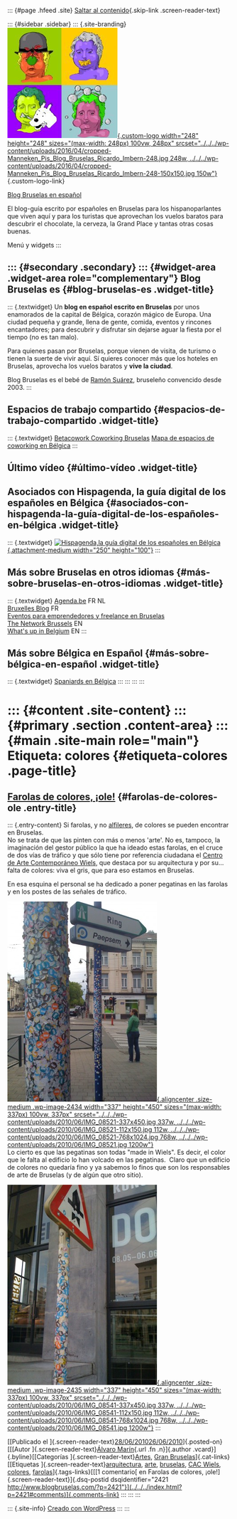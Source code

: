 ::: {#page .hfeed .site}
[Saltar al contenido](index.html#content){.skip-link
.screen-reader-text}

::: {#sidebar .sidebar}
::: {.site-branding}
[![](../../../wp-content/uploads/2016/04/cropped-Manneken_Pis_Blog_Bruselas_Ricardo_Imbern-248.jpg){.custom-logo
width="248" height="248" sizes="(max-width: 248px) 100vw, 248px"
srcset="../../../wp-content/uploads/2016/04/cropped-Manneken_Pis_Blog_Bruselas_Ricardo_Imbern-248.jpg 248w, ../../../wp-content/uploads/2016/04/cropped-Manneken_Pis_Blog_Bruselas_Ricardo_Imbern-248-150x150.jpg 150w"}](../../../index.html){.custom-logo-link}

[Blog Bruselas en español](../../../index.html)

El blog-guía escrito por españoles en Bruselas para los hispanoparlantes
que viven aquí y para los turistas que aprovechan los vuelos baratos
para descubrir el chocolate, la cerveza, la Grand Place y tantas otras
cosas buenas.

Menú y widgets
:::

::: {#secondary .secondary}
::: {#widget-area .widget-area role="complementary"}
Blog Bruselas es {#blog-bruselas-es .widget-title}
----------------

::: {.textwidget}
Un **blog en español escrito en Bruselas** por unos enamorados de la
capital de Bélgica, corazón mágico de Europa. Una ciudad pequeña y
grande, llena de gente, comida, eventos y rincones encantadores; para
descubrir y disfrutar sin dejarse aguar la fiesta por el tiempo (no es
tan malo).

Para quienes pasan por Bruselas, porque vienen de visita, de turismo o
tienen la suerte de vivir aquí. Sí quieres conocer más que los hoteles
en Bruselas, aprovecha los vuelos baratos y **vive la ciudad**.

Blog Bruselas es el bebé de [Ramón Suárez](http://www.ramonsuarez.com),
bruseleño convencido desde 2003.
:::

Espacios de trabajo compartido {#espacios-de-trabajo-compartido .widget-title}
------------------------------

::: {.textwidget}
[Betacowork Coworking Bruselas](http://www.betacowork.com) [Mapa de
espacios de coworking en Bélgica](http://coworkingbelgium.com)
:::

Último vídeo {#último-vídeo .widget-title}
------------

Asociados con Hispagenda, la guía digital de los españoles en Bélgica {#asociados-con-hispagenda-la-guía-digital-de-los-españoles-en-bélgica .widget-title}
---------------------------------------------------------------------

::: {.textwidget}
[![Hispagenda,la guía digital de los españoles en
Bélgica](../../../wp-content/uploads/2010/04/Hispagenda-250px.gif "Hispagenda, la guía digital de los españoles en Bélgica"){.attachment-medium
width="250" height="100"}](http://www.hispagenda.com)
:::

Más sobre Bruselas en otros idiomas {#más-sobre-bruselas-en-otros-idiomas .widget-title}
-----------------------------------

::: {.textwidget}
[Agenda.be](http://www.agenda.be) FR NL\
[Bruxelles Blog](http://www.bxlblog.be/) FR\
[Eventos para emprendedores y freelance en
Bruselas](http://www.betacowork.com/events/)\
[The Network
Brussels](http://groups.yahoo.com/group/TheNetworkBrussels/) EN\
[What\'s up in Belgium](http://www.whatsupin.be/) EN
:::

Más sobre Bélgica en Español {#más-sobre-bélgica-en-español .widget-title}
----------------------------

::: {.textwidget}
[Spaniards en Bélgica](http://www.spaniards.es/paises/belgica)
:::
:::
:::
:::

::: {#content .site-content}
::: {#primary .section .content-area}
::: {#main .site-main role="main"}
Etiqueta: colores {#etiqueta-colores .page-title}
=================

[Farolas de colores, ¡ole!](../../../index.html?p=2421) {#farolas-de-colores-ole .entry-title}
-------------------------------------------------------

::: {.entry-content}
Si farolas, y no
[alfileres](http://www.youtube.com/watch?v=2kTazZdMUCw), de colores se
pueden encontrar en Bruselas.\
No se trata de que las pinten con más o menos 'arte'. No es, tampoco, la
imaginación del gestor público la que ha ideado estas farolas, en el
cruce de dos vías de tráfico y que sólo tiene por referencia ciudadana
el [Centro de Arte Contemporáneo
Wiels](http://www.wiels.org/site2/home.php), que destaca por su
arquitectura y por su... falta de colores: viva el gris, que para eso
estamos en Bruselas.

En esa esquina el personal se ha dedicado a poner pegatinas en las
farolas y en los postes de las señales de tráfico.

[![](../../../wp-content/uploads/2010/06/IMG_08521-337x450.jpg){.aligncenter
.size-medium .wp-image-2434 width="337" height="450"
sizes="(max-width: 337px) 100vw, 337px"
srcset="../../../wp-content/uploads/2010/06/IMG_08521-337x450.jpg 337w, ../../../wp-content/uploads/2010/06/IMG_08521-112x150.jpg 112w, ../../../wp-content/uploads/2010/06/IMG_08521-768x1024.jpg 768w, ../../../wp-content/uploads/2010/06/IMG_08521.jpg 1200w"}](http://www.blogbruselas.com/2010/06/farolas-de-colores-%c2%a1ole.html/img_0852-2)\
Lo cierto es que las pegatinas son todas "made in Wiels". Es decir, el
color que le falta al edificio lo han volcado en las pegatinas.  Claro
que un edificio de colores no quedaría fino y ya sabemos lo finos que
son los responsables de arte de Bruselas (y de algún que otro sitio).

[![](../../../wp-content/uploads/2010/06/IMG_08541-337x450.jpg){.aligncenter
.size-medium .wp-image-2435 width="337" height="450"
sizes="(max-width: 337px) 100vw, 337px"
srcset="../../../wp-content/uploads/2010/06/IMG_08541-337x450.jpg 337w, ../../../wp-content/uploads/2010/06/IMG_08541-112x150.jpg 112w, ../../../wp-content/uploads/2010/06/IMG_08541-768x1024.jpg 768w, ../../../wp-content/uploads/2010/06/IMG_08541.jpg 1200w"}](http://www.blogbruselas.com/2010/06/farolas-de-colores-%c2%a1ole.html/img_0854-2)
:::

[[Publicado el
]{.screen-reader-text}[28/06/201026/06/2010](../../../index.html?p=2421)]{.posted-on}[[[Autor
]{.screen-reader-text}[Álvaro Marín](../../../index.html?author=4){.url
.fn .n}]{.author .vcard}]{.byline}[[Categorías
]{.screen-reader-text}[Artes](../../category/artes/index.html), [Gran
Bruselas](../../category/gran-bruselas/index.html)]{.cat-links}[[Etiquetas
]{.screen-reader-text}[arquitectura](../arquitectura/index.html),
[arte](../arte/index.html), [bruselas](../bruselas/index.html), [CAC
Wiels](../cac-wiels/index.html), [colores](index.html),
[farolas](../farolas/index.html)]{.tags-links}[[[1 comentario[ en
Farolas de colores, ¡ole!]{.screen-reader-text}]{.dsq-postid
dsqidentifier="2421 http://www.blogbruselas.com/?p=2421"}](../../../index.html?p=2421#comments)]{.comments-link}
:::
:::
:::

::: {.site-info}
[Creado con WordPress](https://es.wordpress.org/)
:::
:::
